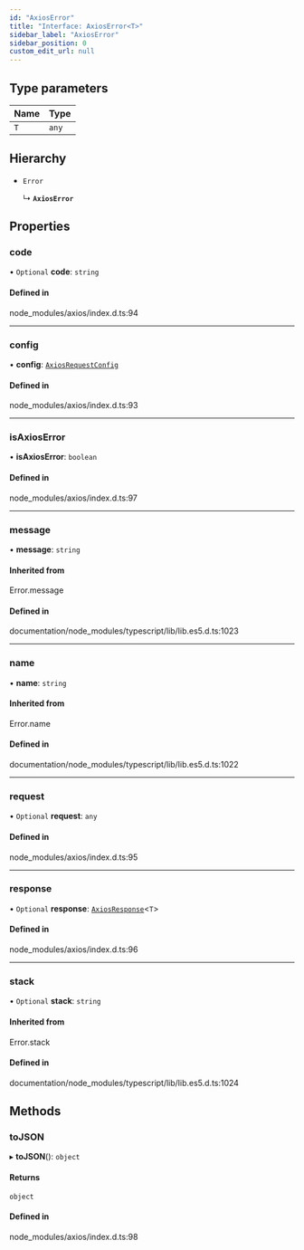 ```yaml
---
id: "AxiosError"
title: "Interface: AxiosError<T>"
sidebar_label: "AxiosError"
sidebar_position: 0
custom_edit_url: null
---
```


## Type parameters

| Name | Type |
| :------ | :------ |
| `T` | `any` |

## Hierarchy

- `Error`

  ↳ **`AxiosError`**

## Properties

### code

• `Optional` **code**: `string`

#### Defined in

node_modules/axios/index.d.ts:94

___

### config

• **config**: [`AxiosRequestConfig`](AxiosRequestConfig.md)

#### Defined in

node_modules/axios/index.d.ts:93

___

### isAxiosError

• **isAxiosError**: `boolean`

#### Defined in

node_modules/axios/index.d.ts:97

___

### message

• **message**: `string`

#### Inherited from

Error.message

#### Defined in

documentation/node_modules/typescript/lib/lib.es5.d.ts:1023

___

### name

• **name**: `string`

#### Inherited from

Error.name

#### Defined in

documentation/node_modules/typescript/lib/lib.es5.d.ts:1022

___

### request

• `Optional` **request**: `any`

#### Defined in

node_modules/axios/index.d.ts:95

___

### response

• `Optional` **response**: [`AxiosResponse`](AxiosResponse.md)<`T`\>

#### Defined in

node_modules/axios/index.d.ts:96

___

### stack

• `Optional` **stack**: `string`

#### Inherited from

Error.stack

#### Defined in

documentation/node_modules/typescript/lib/lib.es5.d.ts:1024

## Methods

### toJSON

▸ **toJSON**(): `object`

#### Returns

`object`

#### Defined in

node_modules/axios/index.d.ts:98
